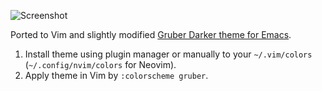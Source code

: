 ![Screenshot](https://i.imgur.com/nYjIn5T.png)

Ported to Vim and slightly modified [Gruber Darker theme for Emacs](https://github.com/rexim/gruber-darker-theme).

1. Install theme using plugin manager or manually to your `~/.vim/colors` (`~/.config/nvim/colors` for Neovim).
2. Apply theme in Vim by `:colorscheme gruber`.
